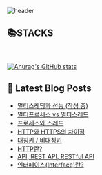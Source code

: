 ![header](https://capsule-render.vercel.app/api?type=waving&color=auto&height=300&section=header&text=YUNA%20CODE&fontSize=90)

<!--# Hi there 👋-->
<!--## 이런 환경에 익숙해요✍🏼-->

## 📚STACKS
<img alt="" src="https://img.shields.io/badge/java-white?logo=java&logoColor=red"/>
<img alt="" src="https://img.shields.io/badge/spring-6DB33F?style=for-the-badge&logo=spring&logoColor=white">
<img alt="" src="https://img.shields.io/badge/mysql-4479A1?style=for-the-badge&logo=mysql&logoColor=white">
<img alt="" src="https://img.shields.io/badge/html5-E34F26?style=for-the-badge&logo=html5&logoColor=white">
<img alt="" src="https://img.shields.io/badge/css3-1572B6?style=for-the-badge&logo=css3&logoColor=white">
<img alt="" src="https://img.shields.io/badge/javascript-F7DF1E?style=for-the-badge&logo=javascript&logoColor=white">
<img alt="" src="https://img.shields.io/badge/react-61DAFB?style=for-the-badge&logo=react&logoColor=white">
<img alt="" src="https://img.shields.io/badge/styledcomponents-DB7093?style=for-the-badge&logo=styledcomponents&logoColor=white">
<img alt="" src="https://img.shields.io/badge/tailwindcss-06B6D4?style=for-the-badge&logo=tailwindcss&logoColor=white">


<!--<p>-->
<!--  <img alt="" src= "https://img.shields.io/badge/JavaScript-F7DF1E?style=flat-square&logo=JavaScript&logoColor=white"/> -->
<!--  <img alt="" src= "https://img.shields.io/badge/TypeScript-black?logo=typescript&logoColor=blue"/>-->
<!--</p>-->

[![Anurag's GitHub stats](https://github-readme-stats.vercel.app/api?username=1-yuna)](https://github.com/anuraghazra/github-readme-stats)

## 📕 Latest Blog Posts

<ul><li><a href='https://cs-by-yuna.tistory.com/8' target='_blank'>멀티스레딩과 성능 (작성 중)</a></li><li><a href='https://cs-by-yuna.tistory.com/7' target='_blank'>멀티프로세스 vs 멀티스레드</a></li><li><a href='https://cs-by-yuna.tistory.com/6' target='_blank'>프로세스와 스레드</a></li><li><a href='https://cs-by-yuna.tistory.com/5' target='_blank'>HTTP와 HTTPS의 차이점</a></li><li><a href='https://cs-by-yuna.tistory.com/4' target='_blank'>대칭키 / 비대칭키</a></li><li><a href='https://cs-by-yuna.tistory.com/3' target='_blank'>HTTP란?</a></li><li><a href='https://cs-by-yuna.tistory.com/2' target='_blank'>API, REST API, RESTful API</a></li><li><a href='https://cs-by-yuna.tistory.com/1' target='_blank'>인터페이스(Interface)란?</a></li></ul>
